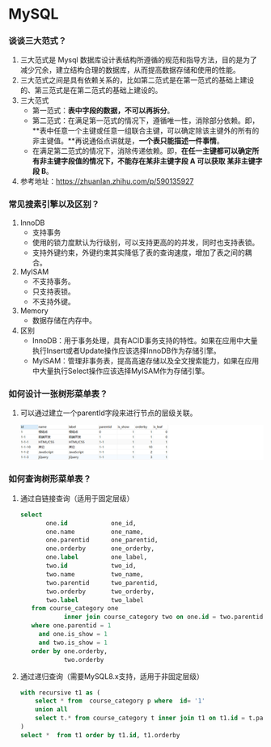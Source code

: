 # MySQL

### 谈谈三大范式？

1. 三大范式是 Mysql 数据库设计表结构所遵循的规范和指导方法，目的是为了减少冗余，建立结构合理的数据库，从而提高数据存储和使用的性能。
2. 三大范式之间是具有依赖关系的，比如第二范式是在第一范式的基础上建设的、第三范式是在第二范式的基础上建设的。
3. 三大范式
   + 第一范式：**表中字段的数据，不可以再拆分**。
   + 第二范式：在满足第一范式的情况下，遵循唯一性，消除部分依赖。即，**表中任意一个主键或任意一组联合主键，可以确定除该主键外的所有的非主键值。**再说通俗点讲就是，**一个表只能描述一件事情**。
   + 在满足第二范式的情况下，消除传递依赖。即，**在任一主键都可以确定所有非主键字段值的情况下，不能存在某非主键字段 A 可以获取 某非主键字段 B**。
4. 参考地址：https://zhuanlan.zhihu.com/p/590135927



### 常见搜素引擎以及区别？

1. InnoDB
   + 支持事务
   + 使用的锁力度默认为行级别，可以支持更高的的并发，同时也支持表锁。
   + 支持外键约束，外键约束其实降低了表的查询速度，增加了表之间的耦合。
2. MyISAM
   + 不支持事务。
   + 只支持表锁。
   + 不支持外键。
3. Memory
   + 数据存储在内存中。
4. 区别
   + InnoDB：用于事务处理，具有ACID事务支持的特性。如果在应用中大量执行Insert或者Update操作应该选择InnoDB作为存储引擎。
   + MyISAM：管理非事务表，提高高速存储以及全文搜索能力，如果在应用中大量执行Select操作应该选择MyISAM作为存储引擎。

### 如何设计一张树形菜单表？

1. 可以通过建立一个parentId字段来进行节点的层级关联。

   ![image-20230423223017899](../../.vuepress/public/image-20230423223017899.png)



### 如何查询树形菜单表？

1. 通过自链接查询（适用于固定层级）

   ```sql
   select
          one.id            one_id,
          one.name          one_name,
          one.parentid      one_parentid,
          one.orderby       one_orderby,
          one.label         one_label,
          two.id            two_id,
          two.name          two_name,
          two.parentid      two_parentid,
          two.orderby       two_orderby,
          two.label         two_label
      from course_category one
               inner join course_category two on one.id = two.parentid
      where one.parentid = 1
        and one.is_show = 1
        and two.is_show = 1
      order by one.orderby,
               two.orderby
   ```

   

2. 通过递归查询（需要MySQL8.x支持，适用于非固定层级）

   ```sql
   with recursive t1 as (
       select * from  course_category p where  id= '1'
       union all
       select t.* from course_category t inner join t1 on t1.id = t.parentid
   )
   select *  from t1 order by t1.id, t1.orderby
   ```

   
